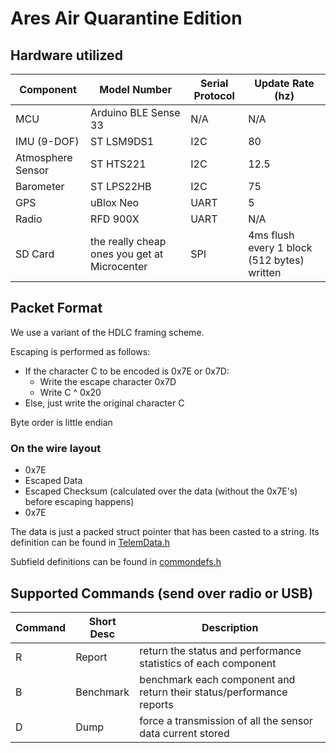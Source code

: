 # Ares Air Quarantine Edition
## Hardware utilized
| Component | Model Number | Serial Protocol | Update Rate (hz) |
|---|---|---|---|
| MCU | Arduino BLE Sense 33 | N/A | N/A |
| IMU (9-DOF) | ST LSM9DS1 | I2C | 80 |
| Atmosphere Sensor | ST HTS221 | I2C | 12.5 |
| Barometer | ST LPS22HB | I2C | 75 |
| GPS | uBlox Neo | UART | 5 |
| Radio | RFD 900X | UART | N/A |
| SD Card | the really cheap ones you get at Microcenter | SPI | 4ms flush every 1 block (512 bytes) written |

## Packet Format
We use a variant of the HDLC framing scheme.

Escaping is performed as follows:
* If the character C to be encoded is 0x7E or 0x7D:
    * Write the escape character 0x7D
    * Write C ^ 0x20
* Else, just write the original character C

Byte order is little endian

### On the wire layout
* 0x7E
* Escaped Data
* Escaped Checksum (calculated over the data (without the 0x7E's) before escaping happens)
* 0x7E

The data is just a packed struct pointer that has been casted to a string. Its definition can be found in [TelemData.h](include/TelemData.h)

Subfield definitions can be found in [commondefs.h](include/commondefs.h)

## Supported Commands (send over radio or USB)
| Command | Short Desc | Description |
|---|---|---|
| R | Report | return the status and performance statistics of each component |
| B | Benchmark | benchmark each component and return their status/performance reports |
| D | Dump | force a transmission of all the sensor data current stored |